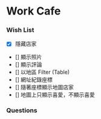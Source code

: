 # Work Cafe

### Wish List

- [x] 隱藏店家
- [] 顯示照片
- [] 顯示評論
- [] 以地區 Filter (Table)
- [] 網址紀錄座標
- [] 隨著座標顯示地圖店家
- [] 地圖上只顯示喜愛，不顯示喜愛
### Questions
